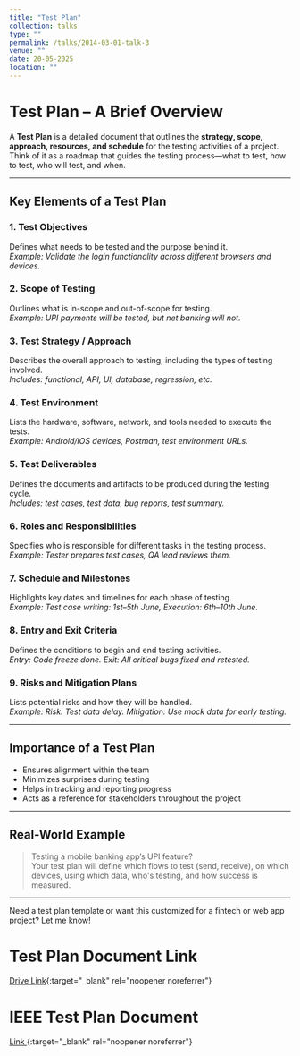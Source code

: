 ```yaml
---
title: "Test Plan"
collection: talks
type: ""
permalink: /talks/2014-03-01-talk-3
venue: ""
date: 20-05-2025
location: ""
---
```


# Test Plan – A Brief Overview

A **Test Plan** is a detailed document that outlines the **strategy, scope, approach, resources, and schedule** for the testing activities of a project. Think of it as a roadmap that guides the testing process—what to test, how to test, who will test, and when.

---

##  Key Elements of a Test Plan

### 1. **Test Objectives**
Defines what needs to be tested and the purpose behind it.  
*Example: Validate the login functionality across different browsers and devices.*

### 2. **Scope of Testing**
Outlines what is in-scope and out-of-scope for testing.  
*Example: UPI payments will be tested, but net banking will not.*

### 3. **Test Strategy / Approach**
Describes the overall approach to testing, including the types of testing involved.  
*Includes: functional, API, UI, database, regression, etc.*

### 4. **Test Environment**
Lists the hardware, software, network, and tools needed to execute the tests.  
*Example: Android/iOS devices, Postman, test environment URLs.*

### 5. **Test Deliverables**
Defines the documents and artifacts to be produced during the testing cycle.  
*Includes: test cases, test data, bug reports, test summary.*

### 6. **Roles and Responsibilities**
Specifies who is responsible for different tasks in the testing process.  
*Example: Tester prepares test cases, QA lead reviews them.*

### 7. **Schedule and Milestones**
Highlights key dates and timelines for each phase of testing.  
*Example: Test case writing: 1st–5th June, Execution: 6th–10th June.*

### 8. **Entry and Exit Criteria**
Defines the conditions to begin and end testing activities.  
*Entry: Code freeze done. Exit: All critical bugs fixed and retested.*

### 9. **Risks and Mitigation Plans**
Lists potential risks and how they will be handled.  
*Example: Risk: Test data delay. Mitigation: Use mock data for early testing.*

---

##  Importance of a Test Plan

- Ensures alignment within the team  
- Minimizes surprises during testing  
- Helps in tracking and reporting progress  
- Acts as a reference for stakeholders throughout the project

---

##  Real-World Example

> Testing a mobile banking app’s UPI feature?  
> Your test plan will define which flows to test (send, receive), on which devices, using which data, who's testing, and how success is measured.

---

Need a test plan template or want this customized for a fintech or web app project? Let me know!


# Test Plan Document Link 

[Drive Link](https://docs.google.com/spreadsheets/d/1AntBuROiGmLXq96_xcvyXs3EmAgx8zYvvFEdXqZTclA/edit?gid=1505342759#gid=1505342759){:target="_blank" rel="noopener noreferrer"}

# IEEE Test Plan Document 

[Link ](https://jmpovedar.wordpress.com/wp-content/uploads/2014/03/ieee-829.pdf){:target="_blank" rel="noopener noreferrer"}
